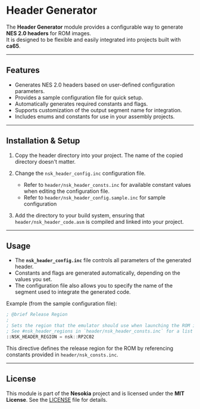 # Header Generator

The **Header Generator** module provides a configurable way to generate **NES 2.0 headers** for ROM images.  
It is designed to be flexible and easily integrated into projects built with **ca65**.

---

## Features

- Generates NES 2.0 headers based on user-defined configuration parameters.
- Provides a sample configuration file for quick setup.
- Automatically generates required constants and flags.
- Supports customization of the output segment name for integration.
- Includes enums and constants for use in your assembly projects.

---

## Installation & Setup

1. Copy the header directory into your project. The name of the copied directory doesn't matter.

2. Change the `nsk_header_config.inc` configuration file.  
    * Refer to `header/nsk_header_consts.inc` for available constant values when editing the configuration file.
    * Refer to `header/nsk_header_config.sample.inc` for sample configuration

3. Add the directory to your build system, ensuring that `header/nsk_header_code.asm` is compiled and linked into your project.

---

## Usage

* The **`nsk_header_config.inc`** file controls all parameters of the generated header.
* Constants and flags are generated automatically, depending on the values you set.
* The configuration file also allows you to specify the name of the segment used to integrate the generated code.

Example (from the sample configuration file):

```asm
; @brief Release Region
;
; Sets the region that the emulator should use when launching the ROM image.
; See #nsk_header_regions in `header/nsk_header_consts.inc` for a list of possible values.
::NSK_HEADER_REGION = nsk::RP2C02
```

This directive defines the release region for the ROM by referencing constants provided in `header/nsk_consts.inc`.

---

## License

This module is part of the **Nesokia** project and is licensed under the **MIT License**.
See the [LICENSE](../LICENSE) file for details.


